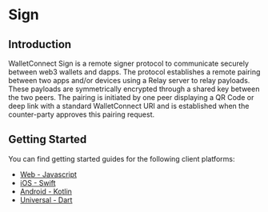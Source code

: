 # Sign

## Introduction

WalletConnect Sign is a remote signer protocol to communicate securely between web3 wallets and dapps. The protocol establishes a remote pairing between two apps and/or devices using a Relay server to relay payloads. These payloads are symmetrically encrypted through a shared key between the two peers. The pairing is initiated by one peer displaying a QR Code or deep link with a standard WalletConnect URI and is established when the counter-party approves this pairing request.

## Getting Started

You can find getting started guides for the following client platforms:

- [Web - Javascript](../javascript/sign/installation.md)
- [iOS - Swift](../swift/sign/installation.md)
- [Android - Kotlin](../kotlin/sign/installation.md)
- [Universal - Dart](../dart/dapps/sign/installation.md)

